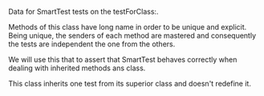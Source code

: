 Data for SmartTest tests on the testForClass:.

Methods of this class have long name in order to be unique and explicit.
Being unique, the senders of each method are mastered and consequently the tests are independent the one from the others.

We will use this that to assert that SmartTest behaves correctly when dealing with inherited methods ans class.

This class inherits one test from its superior class and doesn't redefine it.